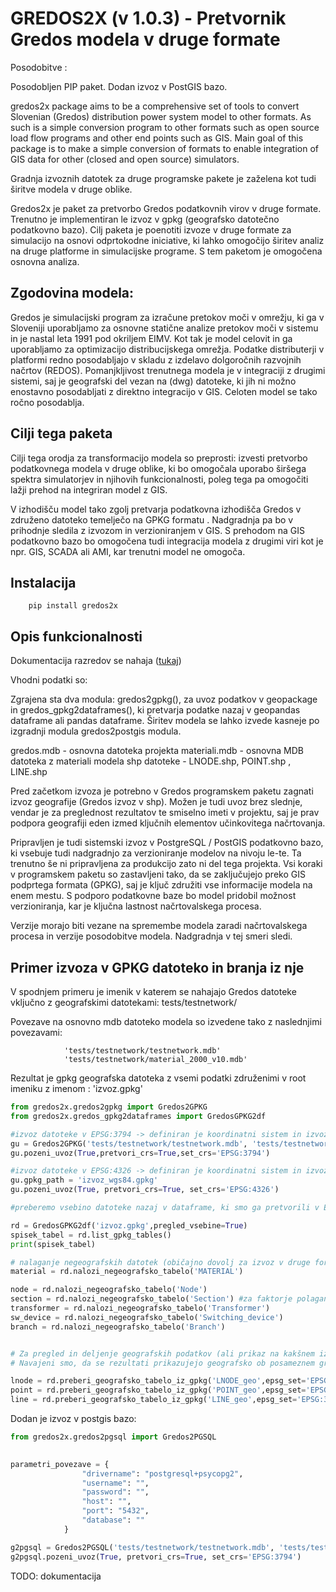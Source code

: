 # GREDOS2X (v 1.0.3) - Pretvornik Gredos modela v druge formate 

Posodobitve : 

Posodobljen PIP paket.  Dodan izvoz v PostGIS bazo. 

gredos2x package aims to be a comprehensive set of tools to convert Slovenian (Gredos) distribution power system model to other formats. 
As such is a simple conversion program to other formats such as open source load flow programs and other end points such as GIS. 
Main goal of this package is to make a simple conversion of formats to enable integration of GIS data for other (closed and open source) simulators.

Gradnja izvoznih datotek za druge programske pakete je zaželena kot tudi širitve modela v druge oblike. 

Gredos2x je paket za pretvorbo Gredos podatkovnih virov v druge formate. Trenutno je implementiran le izvoz v gpkg (geografsko datotečno podatkovno bazo). 
Cilj paketa je poenotiti izvoze v druge formate za simulacijo na osnovi odprtokodne iniciative, ki lahko omogočijo širitev analiz na druge platforme in 
simulacijske programe. S tem paketom je omogočena osnovna analiza. 

## Zgodovina modela: 

Gredos je simulacijski program za izračune pretokov moči v omrežju, ki ga v Sloveniji uporabljamo za 
osnovne statične analize pretokov moči v sistemu in je nastal leta 1991 pod okriljem EIMV. Kot tak je model celovit in ga uporabljamo za optimizacijo distribucijskega omrežja. Podatke distributerji v platformi redno posodabljajo v skladu z izdelavo dolgoročnih razvojnih načrtov (REDOS). Pomanjkljivost trenutnega modela je v integraciji z drugimi sistemi, saj je geografski del vezan na (dwg) datoteke, ki jih ni možno enostavno posodabljati z direktno integracijo v GIS. Celoten model se tako ročno posodablja. 

## Cilji tega paketa 

Cilji tega orodja za transformacijo modela so preprosti: izvesti pretvorbo podatkovnega modela v druge oblike, ki bo omogočala uporabo širšega spektra simulatorjev in njihovih funkcionalnosti, poleg tega pa omogočiti lažji prehod na integriran model z GIS. 

V izhodišču model tako zgolj pretvarja podatkovna izhodišča Gredos v združeno datoteko temelječo na GPKG formatu . Nadgradnja pa bo v prihodnje sledila z izvozom in verzioniranjem v GIS. S prehodom na GIS podatkovno bazo bo omogočena tudi integracija modela z drugimi viri kot je npr. GIS, SCADA ali AMI, kar trenutni model ne omogoča. 
 
##  Instalacija

        pip install gredos2x


## Opis funkcionalnosti 

Dokumentacija razredov se nahaja ([tukaj](https://gskrt.github.io/gredos2x/index.html))

Vhodni podatki so: 

Zgrajena sta dva modula: gredos2gpkg(), za uvoz podatkov v geopackage in gredos_gpkg2dataframes(), ki pretvarja podatke nazaj v geopandas dataframe ali pandas dataframe. Širitev modela se lahko izvede kasneje po izgradnji modula gredos2postgis modula. 

gredos.mdb - osnovna datoteka projekta
materiali.mdb - osnovna MDB datoteka z materiali modela
shp datoteke - LNODE.shp, POINT.shp , LINE.shp

Pred začetkom izvoza je potrebno v Gredos programskem paketu zagnati izvoz geografije (Gredos izvoz v shp). Možen je tudi uvoz brez slednje, vendar je 
za preglednost rezultatov te smiselno imeti v projektu, saj je prav podpora geografiji eden izmed ključnih elementov učinkovitega načrtovanja. 

Pripravljen je tudi sistemski izvoz v PostgreSQL / PostGIS podatkovno bazo, ki vsebuje tudi nadgradnjo za verzioniranje modelov na nivoju le-te. 
Ta trenutno še ni pripravljena za produkcijo zato ni del tega projekta. 
Vsi koraki v programskem paketu so zastavljeni tako, da se zaključujejo preko GIS podprtega formata (GPKG), saj je ključ združiti vse informacije modela na enem mestu. 
S podporo podatkovne baze bo model pridobil možnost verzioniranja, kar je ključna lastnost načrtovalskega procesa. 

Verzije morajo biti vezane na spremembe modela zaradi načrtovalskega procesa in verzije posodobitve modela. Nadgradnja v tej smeri sledi.


## Primer izvoza v GPKG datoteko in branja iz nje 

V spodnjem primeru je imenik v katerem se nahajajo Gredos datoteke vključno z geografskimi datotekami: tests/testnetwork/

Povezave na osnovno mdb datoteko modela so izvedene tako z naslednjimi povezavami: 

                'tests/testnetwork/testnetwork.mdb'
                'tests/testnetwork/material_2000_v10.mdb'

Rezultat je gpkg geografska datoteka z vsemi podatki združenimi v root imeniku z imenom : 'izvoz.gpkg'



```python
from gredos2x.gredos2gpkg import Gredos2GPKG
from gredos2x.gredos_gpkg2dataframes import GredosGPKG2df

#izvoz datoteke v EPSG:3794 -> definiran je koordinatni sistem in izvoz v datoteko 'izvoz.gpkg'
gu = Gredos2GPKG('tests/testnetwork/testnetwork.mdb', 'tests/testnetwork/material_2000_v10.mdb','izvoz.gpkg')
gu.pozeni_uvoz(True,pretvori_crs=True,set_crs='EPSG:3794')

#izvoz datoteke v EPSG:4326 -> definiran je koordinatni sistem in izvoz v datoteko 'izvoz_wgs84.gpkg'
gu.gpkg_path = 'izvoz_wgs84.gpkg'
gu.pozeni_uvoz(True, pretvori_crs=True, set_crs='EPSG:4326')

#preberemo vsebino datoteke nazaj v dataframe, ki smo ga pretvorili v EPSG:3794

rd = GredosGPKG2df('izvoz.gpkg',pregled_vsebine=True)
spisek_tabel = rd.list_gpkg_tables()
print(spisek_tabel)

# nalaganje negeografskih datotek (običajno dovolj za izvoz v druge formate in sestavo modela)
material = rd.nalozi_negeografsko_tabelo('MATERIAL')

node = rd.nalozi_negeografsko_tabelo('Node')
section = rd.nalozi_negeografsko_tabelo('Section') #za faktorje polaganja 
transformer = rd.nalozi_negeografsko_tabelo('Transformer')
sw_device = rd.nalozi_negeografsko_tabelo('Switching_device')
branch = rd.nalozi_negeografsko_tabelo('Branch')


# Za pregled in deljenje geografskih podatkov (ali prikaz na kakšnem izmed GIS Python prikazovalniku)
# Navajeni smo, da se rezultati prikazujejo geografsko ob posameznem grafičnem elementu na zemljevidu, kar je dobra praksa za SNO še posebej pa za NNO omrežje

lnode = rd.preberi_geografsko_tabelo_iz_gpkg('LNODE_geo',epsg_set='EPSG:3794')
point = rd.preberi_geografsko_tabelo_iz_gpkg('POINT_geo',epsg_set='EPSG:3794')
line = rd.preberi_geografsko_tabelo_iz_gpkg('LINE_geo',epsg_set='EPSG:3794')
```

Dodan je izvoz v postgis bazo: 
```python
from gredos2x.gredos2pgsql import Gredos2PGSQL

 
parametri_povezave = {
                "drivername": "postgresql+psycopg2",
                "username": "",
                "password": "",
                "host": "",
                "port": "5432",
                "database": ""
            }

g2pgsql = Gredos2PGSQL('tests/testnetwork/testnetwork.mdb', 'tests/testnetwork/material_2000_v10.mdb',parametri_povezave_pgsql=parametri_povezave)
g2pgsql.pozeni_uvoz(True, pretvori_crs=True, set_crs='EPSG:3794')
```

TODO: dokumentacija